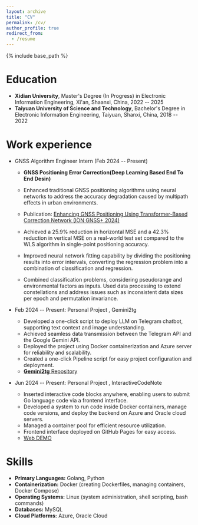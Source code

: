 ```yaml
---
layout: archive
title: "CV"
permalink: /cv/
author_profile: true
redirect_from:
  - /resume
---
```


{% include base_path %}

Education
======
* **Xidian University**, Master's Degree (In Progress) in Electronic Information Engineering,  Xi'an, Shaanxi, China, 2022 -- 2025
* **Taiyuan University of Science and Technology**, Bachelor's Degree in Electronic Information Engineering,  Taiyuan, Shanxi, China, 2018 -- 2022

Work experience
======
* GNSS Algorithm Engineer Intern (Feb 2024 -- Present)
  * **GNSS  Positioning Error Correction(Deep Learning Based End To End Desin)**
  * Enhanced traditional GNSS positioning algorithms using neural networks to address the accuracy degradation caused by multipath effects in urban environments.
  * Publication: [Enhancing GNSS Positioning Using Transformer-Based Correction Network (ION GNSS+ 2024)](https://www.ion.org/gnss/abstracts.cfm?paperID=13586)

  * Achieved a 25.9% reduction in horizontal MSE and a 42.3% reduction in vertical MSE on a real-world test set compared to the WLS algorithm in single-point positioning accuracy.
  * Improved neural network fitting capability by dividing the positioning results into error intervals, converting the regression problem into a combination of classification and regression.
  * Combined classification problems, considering pseudorange and environmental factors as inputs. Used data processing to extend constellations and address issues such as inconsistent data sizes per epoch and permutation invariance.

* Feb 2024 -- Present: Personal Project , Gemini2tg
  * Developed a one-click script to deploy LLM on Telegram chatbot, supporting text context and image understanding.
  * Achieved seamless data transmission between the Telegram API and the Google Gemini API.
  * Deployed the project using Docker containerization and Azure server for reliability and scalability.
  * Created a one-click Pipeline script for easy project configuration and deployment.
  * [**Gemini2tg**  Repository](https://github.com/zhuchangyi/Gemini2tg)


* Jun 2024 -- Present: Personal Project , InteractiveCodeNote
  * Inserted interactive code blocks anywhere, enabling users to submit Go language code via a frontend interface.
  * Developed a system to run code inside Docker containers, manage code versions, and deploy the backend on Azure and Oracle cloud servers.
  * Managed a container pool for efficient resource utilization.
  * Frontend interface deployed on GitHub Pages for easy access.
  * [Web DEMO](https://blog.piger.tech/posts/2024/07/test/)


Skills
======
* **Primary Languages:** Golang, Python
* **Containerization:** Docker (creating Dockerfiles, managing containers, Docker Compose)
* **Operating Systems:** Linux (system administration, shell scripting, bash commands)
* **Databases:** MySQL
* **Cloud Platforms:** Azure, Oracle Cloud
